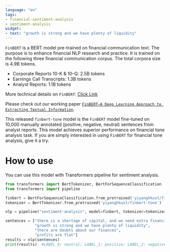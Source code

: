 ```yaml
---
language: "en"
tags:
- financial-sentiment-analysis
- sentiment-analysis
widget:
- text: "growth is strong and we have plenty of liquidity"
---
```


`FinBERT` is a BERT model pre-trained on financial communication text. The purpose is to enhance financial NLP research and practice. It is trained on the following three financial communication corpus. The total corpora size is 4.9B tokens.
- Corporate Reports 10-K & 10-Q: 2.5B tokens
- Earnings Call Transcripts: 1.3B tokens
- Analyst Reports: 1.1B tokens

More technical details on `FinBERT`: [Click Link](https://github.com/yya518/FinBERT)

Please check out our working paper [`FinBERT—A Deep Learning Approach to Extracting Textual Information`](https://papers.ssrn.com/sol3/papers.cfm?abstract_id=3910214).

This released `finbert-tone` model is the `FinBERT` model fine-tuned on 10,000 manually annotated (positive, negative, neutral) sentences from analyst reports. This model achieves superior performance on financial tone analysis task. If you are simply interested in using `FinBERT` for financial tone analysis, give it a try.

# How to use 
You can use this model with Transformers pipeline for sentiment analysis.
```python
from transformers import BertTokenizer, BertForSequenceClassification
from transformers import pipeline

finbert = BertForSequenceClassification.from_pretrained('yiyanghkust/finbert-tone',num_labels=3)
tokenizer = BertTokenizer.from_pretrained('yiyanghkust/finbert-tone')

nlp = pipeline("sentiment-analysis", model=finbert, tokenizer=tokenizer)

sentences = ["there is a shortage of capital, and we need extra financing",  
             "growth is strong and we have plenty of liquidity", 
             "there are doubts about our finances", 
             "profits are flat"]
results = nlp(sentences)
print(results)  #LABEL_0: neutral; LABEL_1: positive; LABEL_2: negative

```